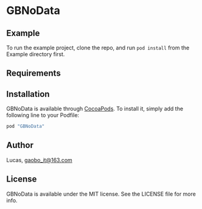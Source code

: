 # GBNoData


## Example

To run the example project, clone the repo, and run `pod install` from the Example directory first.

## Requirements

## Installation

GBNoData is available through [CocoaPods](http://cocoapods.org). To install
it, simply add the following line to your Podfile:

```ruby
pod "GBNoData"
```

## Author

Lucas, gaobo_it@163.com

## License

GBNoData is available under the MIT license. See the LICENSE file for more info.
